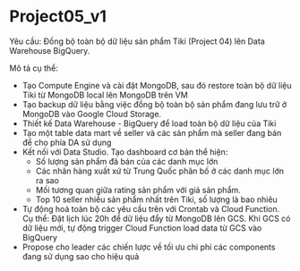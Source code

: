 # Project05_v1
 Yêu cầu: Đồng bộ toàn bộ dữ liệu sản phẩm Tiki (Project 04) lên Data Warehouse BigQuery.

Mô tả cụ thể:

- Tạo Compute Engine và cài đặt MongoDB, sau đó restore toàn bộ dữ liệu Tiki từ MongoDB local lên MongoDB trên VM
- Tạo backup dữ liệu bằng việc đồng bộ toàn bộ sản phẩm đang lưu trữ ở MongoDB vào Google Cloud Storage.
- Thiết kế Data Warehouse - BigQuery để load toàn bộ dữ liệu của Tiki
- Tạo một table data mart về seller và các sản phẩm mà seller đang bán để cho phía DA sử dụng
- Kết nối với Data Studio. Tạo dashboard cơ bản thể hiện:
    - Số lượng sản phẩm đã bán của các danh mục lớn
    - Các nhãn hàng xuất xứ từ Trung Quốc phân bố ở các danh mục lớn ra sao
    - Mối tương quan giữa rating sản phẩm với giá sản phẩm.
    - Top 10 seller nhiều sản phẩm nhất trên Tiki, số lượng là bao nhiêu
- Tự động hoá toàn bộ các yêu cầu trên với Crontab và Cloud Function. Cụ thể: Đặt lịch lúc 20h để dữ liệu đẩy từ MongoDB lên GCS. Khi GCS có dữ liệu mới, tự động trigger Cloud Function load data từ GCS vào BigQuery
- Propose cho leader các chiến lược về tối ưu chi phí các components đang sử dụng sao cho hiệu quả
